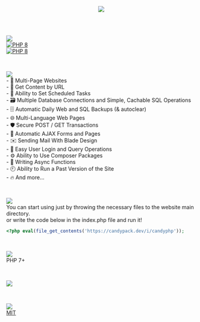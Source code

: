 <p align="center">
  <a href="#">
  <img src="https://candypack.dev/assets/img/candyphp/github/readme_main.jpg" />
  </a>
</p>  
<br /><br />

<p>
  <a href="#">
    <img src="https://candypack.dev/assets/img/candyphp/github/readme_supported.png?v=1" />
    <br />
    <img alt="PHP 8" src="https://img.shields.io/static/v1.svg?label=PHP7&message=WORKING&color=red&style=for-the-badge&logo=php&labelColor=white"><br />
    <img alt="PHP 8" src="https://img.shields.io/static/v1.svg?label=PHP8&message=COMING+SOON&color=lightgray&style=for-the-badge&logo=php&labelColor=white">
  </a>
</p><br />

<p>
  <a href="#">
    <img src="https://candypack.dev/assets/img/candyphp/github/readme_whatyoucando.png?v=1" />
  </a><br />
  - 📄 Multi-Page Websites<br />
  - 🔗 Get Content by URL<br />
  - 📅 Ability to Set Scheduled Tasks<br />
  - 🗃️ Multiple Database Connections and Simple, Cachable SQL Operations<br />
  - 🗄️ Automatic Daily Web and SQL Backups (& autoclear)<br />
  - 🌐 Multi-Language Web Pages<br />
  - 🛡️ Secure POST / GET Transactions<br />
  - 💨 Automatic AJAX Forms and Pages<br />
  - ✉️ Sending Mail With Blade Design<br />
  - 🙍 Easy User Login and Query Operations<br />
  - ⚙️ Ability to Use Composer Packages<br />
  - 🤞 Writing Async Functions<br />
  - 🕘 Ability to Run a Past Version of the Site<br />
  - 🔥 And more...
</p><br />

<p>
  <a href="#">
    <img src="https://candypack.dev/assets/img/candyphp/github/readme_installation.png?v=1" />
  </a><br />
  You can start using just by throwing the necessary files to the website main directory.<br />
  or write the code below in the index.php file and run it!
</p>
   
```php
<?php eval(file_get_contents('https://candypack.dev/i/candyphp'));
```

<br />

<p>
  <a href="#">
    <img src="https://candypack.dev/assets/img/candyphp/github/readme_requirements.png?v=1" />
  </a><br />
  PHP 7+
</p><br />

<p>
  <a href="https://candypack.dev/candyphp/">
    <img src="https://candypack.dev/assets/img/candyphp/github/readme_documentation.png?v=1" />
  </a>
</p><br />

<p>
  <a href="#">
    <img src="https://candypack.dev/assets/img/candyphp/github/readme_licence.png?v=3" />
  </a><br />
  <a href="https://choosealicense.com/licenses/mit/">MIT</a>
</p>
